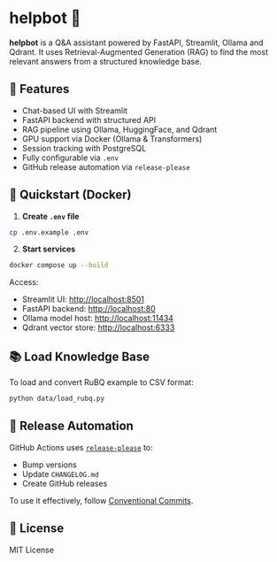 # helpbot 🤖

**helpbot** is a Q&A assistant powered by FastAPI, Streamlit, Ollama and Qdrant.
It uses Retrieval-Augmented Generation (RAG) to find the most relevant answers
from a structured knowledge base.

## 🚀 Features

- Chat-based UI with Streamlit
- FastAPI backend with structured API
- RAG pipeline using Ollama, HuggingFace, and Qdrant
- GPU support via Docker (Ollama & Transformers)
- Session tracking with PostgreSQL
- Fully configurable via `.env`
- GitHub release automation via `release-please`

## 🐳 Quickstart (Docker)

1. **Create `.env` file**

```bash
cp .env.example .env
````

2. **Start services**

```bash
docker compose up --build
```

Access:

- Streamlit UI: [http://localhost:8501](http://localhost:8501)
- FastAPI backend: [http://localhost:80](http://localhost:80)
- Ollama model host: [http://localhost:11434](http://localhost:11434)
- Qdrant vector store: [http://localhost:6333](http://localhost:6333)

## 📚 Load Knowledge Base

To load and convert RuBQ example to CSV format:

```bash
python data/load_rubq.py
```

## 🚀 Release Automation

GitHub Actions uses [`release-please`](https://github.com/googleapis/release-please) to:

- Bump versions
- Update `CHANGELOG.md`
- Create GitHub releases

To use it effectively, follow [Conventional Commits](https://www.conventionalcommits.org/en/v1.0.0/).

## 📄 License

MIT License
